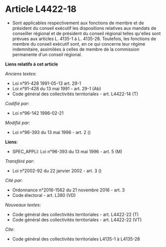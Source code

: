 # Article L4422-18

- Sont applicables respectivement aux fonctions de membre et de président du conseil exécutif les dispositions relatives aux
mandats de conseiller régional et de président du conseil régional telles qu'elles sont prévues aux articles L. 4135-1 à L.
4135-28. Toutefois, les fonctions de membre du conseil exécutif sont, en ce qui concerne leur régime indemnitaire, assimilées
à celles de membre de la commission permanente d'un conseil régional.

**Liens relatifs à cet article**

_Anciens textes_:

  - Loi n°91-428 1991-05-13 art. 29-1
  - Loi n°91-428 du 13 mai 1991 - art. 29-1 (Ab)
  - Code général des collectivités territoriales - art. L4422-14 (T)

_Codifié par_:

  - Loi n°96-142 1996-02-21

_Modifié par_:

  - Loi n°96-393 du 13 mai 1996 - art. 2 ()

**Liens**:

  - SPEC_APPLI: Loi n°96-393 du 13 mai 1996 - art. 5 (M)

_Transféré par_:

  - Loi n°2002-92 du 22 janvier 2002 - art. 3 ()

_Cité par_:

  - Ordonnance n°2016-1562 du 21 novembre 2016 - art. 3
  - Code électoral - art. L380 (VD)

_Nouveaux textes_:

  - Code général des collectivités territoriales - art. L4422-22 (T)
  - Code général des collectivités territoriales - art. L4422-22 (VT)

_Cite_:

  - Code général des collectivités territoriales L4135-1 à L4135-28
